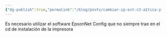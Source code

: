 ```yaml
---
{"dg-publish":true,"permalink":"/blog/posts/cambiar-ip-est-c3-a1tica-y-configurar-epson-ecotank/","dgPassFrontmatter":true}
---
```


Es necesario utilizar el software EpsonNet Config que no siempre trae en el cd de instalación de la impresora